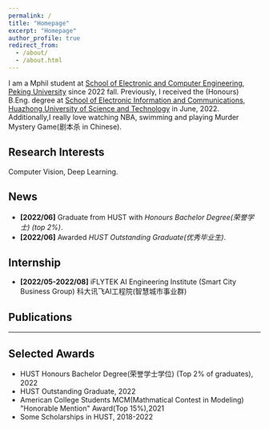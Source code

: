```yaml
---
permalink: /
title: "Homepage"
excerpt: "Homepage"
author_profile: true
redirect_from: 
  - /about/
  - /about.html
---
```




I am a Mphil student at [School of Electronic and Computer Engineering](https://www.ece.pku.edu.cn/), [Peking University](https://www.pku.edu.cn/) since 2022 fall. Previously, I received the (Honours) B.Eng. degree at [School of Electronic Information and Communications](http://ei.hust.edu.cn/), [Huazhong University of Science and Technology](https://www.hust.edu.cn/) in June, 2022. Additionally,I really love watching NBA, swimming and playing Murder Mystery Game(剧本杀 in Chinese).



## Research Interests
Computer Vision, Deep Learning.



## News
- **[2022/06]** Graduate from HUST with *Honours Bachelor Degree(荣誉学士) (top 2%)*. 
- **[2022/06]** Awarded *HUST Outstanding Graduate(优秀毕业生)*.


## Internship
- **[2022/05-2022/08]** iFLYTEK AI Engineering Institute (Smart City Business Group)   科大讯飞AI工程院(智慧城市事业群)


## Publications




---





Selected Awards
------
- HUST Honours Bachelor Degree(荣誉学士学位) (Top 2% of graduates), 2022
- HUST Outstanding Graduate, 2022
- American College Students MCM(Mathmatical Contest in Modeling) "Honorable Mention" Award(Top 15%),2021
- Some Scholarships in HUST, 2018-2022



<!-- ![Editing a markdown file for a talk](/images/editing-talk.png) -->
